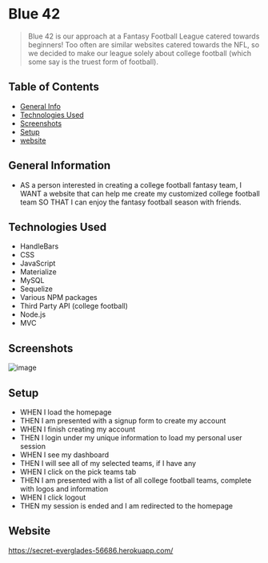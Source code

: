 # Blue 42
> Blue 42 is our approach at a Fantasy Football League catered towards beginners! Too often are similar websites catered towards the NFL, so we decided to make our league solely about college football (which some say is the truest form of football).

## Table of Contents
* [General Info](#general-information)
* [Technologies Used](#technologies-used)
* [Screenshots](#screenshots)
* [Setup](#setup)
* [website](#website)




## General Information

- AS a person interested in creating a college football fantasy team, I WANT a website that can help me create my customized college football team SO THAT I can enjoy the fantasy football season with friends.


## Technologies Used
- HandleBars
- CSS
- JavaScript
- Materialize
- MySQL
- Sequelize
- Various NPM packages
- Third Party API (college football)
- Node.js
- MVC 





## Screenshots
![image](https://user-images.githubusercontent.com/83778354/132568055-06c4f99c-c758-439b-985c-0021efe19cff.png)





## Setup
* WHEN I load the homepage
* THEN I am presented with a signup form to create my account
* WHEN I finish creating my account
* THEN I login under my unique information to load my personal user session 
* WHEN I see my dashboard
* THEN I will see all of my selected teams, if I have any
* WHEN I click on the pick teams tab
* THEN I am presented with a list of all college football teams, complete with logos and information
* WHEN I click logout
* THEN my session is ended and I am redirected to the homepage

## Website
https://secret-everglades-56686.herokuapp.com/

